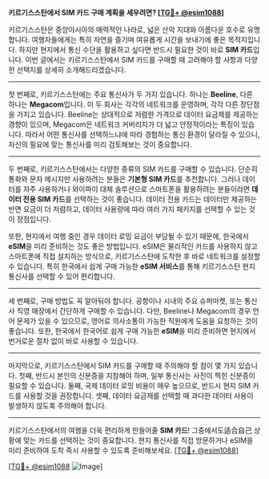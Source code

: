 **키르기스스탄에서 SIM 카드 구매 계획을 세우려면? [[TG💪+ @esim1088](https://t.me/s/esim1088)]**

키르기스스탄은 중앙아시아의 매력적인 나라로, 넓은 산악 지대와 아름다운 호수로 유명합니다. 여행자들에게는 특히 자연을 즐기며 여유롭게 시간을 보내기에 좋은 목적지입니다. 하지만 현지에서 통신 수단을 활용하고 싶다면 반드시 필요한 것이 바로 **SIM 카드**입니다. 이번 글에서는 키르기스스탄에서 SIM 카드를 구매할 때 고려해야 할 사항과 다양한 선택지를 상세히 소개해드리겠습니다.

---

첫 번째로, 키르기스스탄에는 주요 통신사가 두 가지 있습니다. 하나는 **Beeline**, 다른 하나는 **Megacom**입니다. 이 두 회사는 각각의 네트워크를 운영하며, 각각 다른 장단점을 가지고 있습니다. Beeline는 상대적으로 저렴한 가격으로 데이터 요금제를 제공하는 경향이 있으며, Megacom은 네트워크 커버리지가 더 넓고 안정적이라는 특징이 있습니다. 따라서 어떤 통신사를 선택하느냐에 따라 경험하는 통신 환경이 달라질 수 있으니, 자신의 필요에 맞는 통신사를 미리 검토해보는 것이 중요합니다.

---

두 번째로, 키르기스스탄에서는 다양한 종류의 SIM 카드를 구매할 수 있습니다. 단순히 통화와 문자 메시지만 사용하려는 분들은 **기본형 SIM 카드**를 추천합니다. 그러나 데이터를 자주 사용하거나 와이파이 대체 솔루션으로 스마트폰을 활용하려는 분들이라면 **데이터 전용 SIM 카드**를 선택하는 것이 좋습니다. 데이터 전용 카드는 데이터만 제공하는 반면 요금이 더 저렴하고, 데이터 사용량에 따라 여러 가지 패키지를 선택할 수 있는 것이 장점입니다.

또한, 현지에서 여행 중인 경우 데이터 로밍 요금이 부담될 수 있기 때문에, 한국에서 **eSIM**을 미리 준비하는 것도 좋은 방법입니다. eSIM은 물리적인 카드를 사용하지 않고 스마트폰에 직접 설치하는 방식으로, 키르기스스탄에 도착한 후 바로 네트워크를 설정할 수 있습니다. 특히 한국에서 쉽게 구매 가능한 **eSIM 서비스**를 통해 키르기스스탄 현지 통신사를 선택할 수 있어 편리합니다.

---

세 번째로, 구매 방법도 꼭 알아둬야 합니다. 공항이나 시내의 주요 슈퍼마켓, 또는 통신사 직영 매장에서 간단하게 구매할 수 있습니다. 다만, Beeline나 Megacom의 경우 언어 문제가 있을 수 있으므로, 영어로 의사소통이 가능한 직원에게 도움을 요청하는 것이 좋습니다. 또한, 한국에서 한국어로 쉽게 구매 가능한 **eSIM**을 미리 준비하면 현지에서 번거로운 절차 없이 바로 사용할 수 있습니다.

---

마지막으로, 키르기스스탄에서 SIM 카드를 구매할 때 주의해야 할 점이 몇 가지 있습니다. 첫째, 반드시 본인의 신분증을 지참해야 하며, 일부 통신사는 사진이 찍힌 신분증이 필요할 수 있습니다. 둘째, 국제 데이터 로밍 비용이 매우 높으므로, 반드시 현지 SIM 카드를 사용할 것을 권장합니다. 셋째, 데이터 요금제를 선택할 때 과다한 데이터 사용이 발생하지 않도록 주의해야 합니다.

---

키르기스스탄에서의 여행을 더욱 편리하게 만들어줄 **SIM 카드**! 그중에서도适合自己 상황에 맞는 카드를 선택하는 것이 중요합니다. 현지 통신사를 직접 방문하거나 eSIM을 미리 준비하여 도착 즉시 사용할 수 있도록 준비해보세요. [[TG💪+ @esim1088](https://t.me/s/esim1088)] 

[[TG💪+ @esim1088](https://t.me/s/esim1088) ![Image](https://i.postimg.cc/Y0z9fWf4/image.png)]